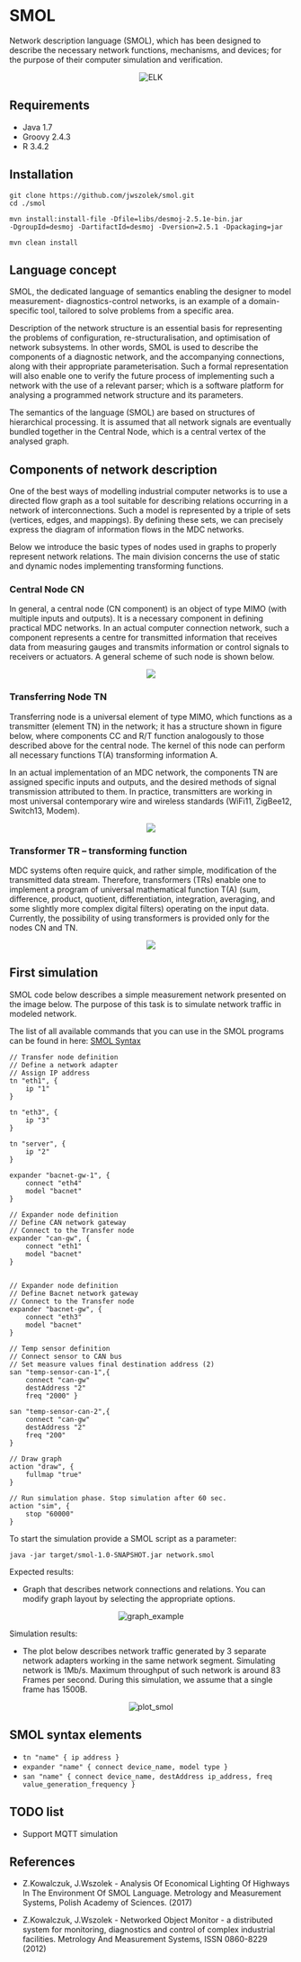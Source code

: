 # SMOL

Network description language (SMOL), which has been designed to describe the necessary network functions, mechanisms, and devices; for the purpose of their computer simulation and verification. 

<p align="center">
  <img src="readme-media/graph_smol.png?raw=true" alt="ELK"/>
</p>



## Requirements
* Java 1.7
* Groovy 2.4.3
* R 3.4.2

## Installation

```
git clone https://github.com/jwszolek/smol.git
cd ./smol

mvn install:install-file -Dfile=libs/desmoj-2.5.1e-bin.jar
-DgroupId=desmoj -DartifactId=desmoj -Dversion=2.5.1 -Dpackaging=jar   

mvn clean install
```

## Language concept

SMOL, the dedicated language of semantics enabling the designer to model measurement- diagnostics-control networks, is an example of a domain-specific tool, tailored to solve problems from a specific area.

Description of the network structure is an essential basis for representing the problems of configuration, re-structuralisation, and optimisation of network subsystems. In other words, SMOL is used to describe the components of a diagnostic network, and the accompanying connections, along with their appropriate parameterisation. Such a formal representation will also enable one to verify the future process of implementing such a network with the use of a relevant parser; which is a software platform for analysing a programmed network structure and its parameters.

The semantics of the language (SMOL) are based on structures of hierarchical processing. It is assumed that all network signals are eventually bundled together in the Central Node, which is a central vertex of the analysed graph.

## Components of network description

One of the best ways of modelling industrial computer networks is to use a directed flow graph as a tool suitable for describing relations occurring in a network of interconnections. Such a model is represented by a triple of sets (vertices, edges, and mappings). By defining these sets, we can precisely express the diagram of information flows in the MDC networks.

Below we introduce the basic types of nodes used in graphs to properly represent network relations. The main division concerns the use of static and dynamic nodes implementing transforming functions.

### Central Node CN

In general, a central node (CN component) is an object of type MIMO (with multiple inputs and outputs). It is a necessary component in defining practical MDC networks. In an actual computer connection network, such a component represents a centre for transmitted information that receives data from measuring gauges and transmits information or control signals to receivers or actuators. A general scheme of such node is shown below.

<p align="center">
  <img src="readme-media/central_node.png?raw=true"  />
</p>

### Transferring Node TN

Transferring node is a universal element of type MIMO, which functions as a transmitter (element TN) in the network; it has a structure shown in figure below, where components CC and R/T function analogously to those described above for the central node.
The kernel of this node can perform all necessary functions T(A) transforming information A.

In an actual implementation of an MDC network, the components TN are assigned specific inputs and outputs, and the desired methods of signal transmission attributed to them. In practice, transmitters are working in most universal contemporary wire and wireless standards (WiFi11, ZigBee12, Switch13, Modem).

<p align="center">
  <img src="readme-media/transfer_node.png?raw=true"  />
</p>


### Transformer TR – transforming function

MDC systems often require quick, and rather simple, modification of the transmitted data stream. Therefore, transformers (TRs) enable one to implement a program of universal mathematical function T(A) (sum, difference, product, quotient, differentiation, integration, averaging, and some slightly more complex digital filters) operating on the input data. Currently, the possibility of using transformers is provided only for the nodes CN and TN.

<p align="center">
  <img src="readme-media/transformer-node.png?raw=true"/>
</p>


## First simulation

SMOL code below describes a simple measurement network presented on the image below. The purpose of this task is to simulate network traffic in modeled network.
 
 The list of all available commands that you can use in the SMOL programs can be found in here: [SMOL Syntax](#smol-syntax-elements)
  

```
// Transfer node definition
// Define a network adapter
// Assign IP address
tn "eth1", {
    ip "1"
}

tn "eth3", {
    ip "3"
}

tn "server", {
    ip "2"
}

expander "bacnet-gw-1", {
    connect "eth4"
    model "bacnet"
}

// Expander node definition
// Define CAN network gateway
// Connect to the Transfer node
expander "can-gw", {
    connect "eth1"
    model "bacnet"
}


// Expander node definition
// Define Bacnet network gateway
// Connect to the Transfer node
expander "bacnet-gw", {
    connect "eth3"
    model "bacnet"
}

// Temp sensor definition
// Connect sensor to CAN bus
// Set measure values final destination address (2)
san "temp-sensor-can-1",{
    connect "can-gw"
    destAddress "2"
    freq "2000" }

san "temp-sensor-can-2",{
    connect "can-gw"
    destAddress "2"
    freq "200"
}

// Draw graph
action "draw", {
    fullmap "true"
}

// Run simulation phase. Stop simulation after 60 sec.
action "sim", {
    stop "60000"
}

```

To start the simulation provide a SMOL script as a parameter:

```
java -jar target/smol-1.0-SNAPSHOT.jar network.smol
```

Expected results:

* Graph that describes network connections and relations. You can modify graph layout by selecting the appropriate options.

<p align="center">
  <img src="readme-media/graph_example.png?raw=true" alt="graph_example"/>
</p>


Simulation results:

* The plot below describes network traffic generated by 3 separate network adapters working in the same network segment. Simulating network is 1Mb/s. Maximum throughput of such network is around 83 Frames per second. During this simulation, we assume that a single frame has 1500B.

<p align="center">
  <img src="readme-media/smol.png?raw=true" alt="plot_smol"/>
</p>



## SMOL syntax elements

* `tn "name" { ip address }`
*  `expander "name" { connect device_name, model type }`
* `san "name" { connect device_name, destAddress ip_address, freq value_generation_frequency }`


## TODO list
* Support MQTT simulation


## References
* Z.Kowalczuk, J.Wszolek - Analysis Of Economical Lighting Of Highways In The Environment Of SMOL Language. Metrology and Measurement Systems, Polish Academy of Sciences. (2017)

* Z.Kowalczuk, J.Wszolek - Networked Object Monitor - a distributed system for monitoring, diagnostics and control of complex industrial facilities. Metrology And Measurement Systems, ISSN 0860-8229 (2012)

  
